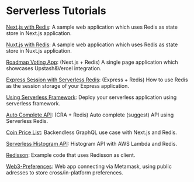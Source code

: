 # Serverless Tutorials
                                                                    


[Next.js with Redis](./nextjs-with-redis/): A sample web application which uses Redis as state store in Next.js application.

[Nuxt.js with Redis](./nuxt-with-redis/): A sample web application which uses Redis as state store in Nuxt.js application.

[Roadmap Voting App](./roadmap-voting-app/): (Next.js + Redis) A single page application which showcases Upstash&Vercel integration.

[Express Session with Serverless Redis](./express-session-with-redis/): (Express + Redis)  How to use Redis as the session storage of your Express application.

[Using Serverless Framework](./using-serverless-framework/): Deploy your serverless application using serverless framework.

[Auto Complete API](./auto-complete-api/): (CRA + Redis) Auto complete (suggest) API using Serverless Redis.

[Coin Price List](./coin-price-list/): Backendless GraphQL use case with Next.js and Redis.

[Serverless Histogram API](./histogram-api/): Histogram API with AWS Lambda and Redis.

[Redisson](./redisson/): Example code that uses Redisson as client.

[Web3-Preferences](./web3-preferences/): Web app connecting via Metamask, using public adresses to store cross/in-platform preferences.


